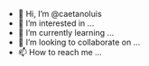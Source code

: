 - 👋 Hi, I’m @caetanoluis
- 👀 I’m interested in ...
- 🌱 I’m currently learning ...
- 💞️ I’m looking to collaborate on ...
- 📫 How to reach me ...

<!---
caetanoluis/caetanoluis is a ✨ special ✨ repository because its `README.md` (this file) appears on your GitHub profile.
You can click the Preview link to take a look at your changes.
--->
